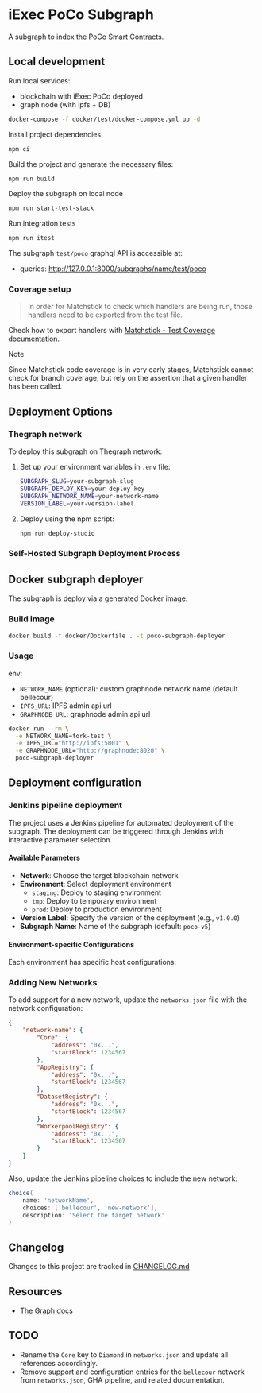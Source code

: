 # iExec PoCo Subgraph

A subgraph to index the PoCo Smart Contracts.


## Local development

Run local services:

- blockchain with iExec PoCo deployed
- graph node (with ipfs + DB)

```sh
docker-compose -f docker/test/docker-compose.yml up -d
```

Install project dependencies

```sh
npm ci
```

Build the project and generate the necessary files:

```sh
npm run build
```

Deploy the subgraph on local node

```sh
npm run start-test-stack
```

Run integration tests

```sh
npm run itest
```

The subgraph `test/poco` graphql API is accessible at:
- queries: <http://127.0.0.1:8000/subgraphs/name/test/poco>


### Coverage setup

> In order for Matchstick to check which handlers are being run, those handlers need to be exported from the test file.

Check how to export handlers with [Matchstick - Test Coverage documentation](https://thegraph.com/docs/en/subgraphs/developing/creating/unit-testing-framework/#test-coverage).

> [!NOTE]
> Since Matchstick code coverage is in very early stages, Matchstick cannot check for branch coverage, but rely on the assertion that a given handler has been called.

## Deployment Options

### Thegraph network

To deploy this subgraph on Thegraph network:

1. Set up your environment variables in `.env` file:

   ```bash
   SUBGRAPH_SLUG=your-subgraph-slug
   SUBGRAPH_DEPLOY_KEY=your-deploy-key
   SUBGRAPH_NETWORK_NAME=your-network-name
   VERSION_LABEL=your-version-label
   ```

2. Deploy using the npm script:

   ```bash
   npm run deploy-studio
   ```

### Self-Hosted Subgraph Deployment Process


## Docker subgraph deployer

The subgraph is deploy via a generated Docker image.

### Build image

```sh
docker build -f docker/Dockerfile . -t poco-subgraph-deployer
```

### Usage

env:

- `NETWORK_NAME` (optional): custom graphnode network name (default bellecour)
- `IPFS_URL`: IPFS admin api url
- `GRAPHNODE_URL`: graphnode admin api url

```sh
docker run --rm \
  -e NETWORK_NAME=fork-test \
  -e IPFS_URL="http://ipfs:5001" \
  -e GRAPHNODE_URL="http://graphnode:8020" \
  poco-subgraph-deployer
```

## Deployment configuration

### Jenkins pipeline deployment

The project uses a Jenkins pipeline for automated deployment of the subgraph. The deployment can be triggered through Jenkins with interactive parameter selection.

#### Available Parameters

- **Network**: Choose the target blockchain network
- **Environment**: Select deployment environment
  - `staging`: Deploy to staging environment
  - `tmp`: Deploy to temporary environment
  - `prod`: Deploy to production environment
- **Version Label**: Specify the version of the deployment (e.g., `v1.0.0`)
- **Subgraph Name**: Name of the subgraph (default: `poco-v5`)

#### Environment-specific Configurations

Each environment has specific host configurations:

### Adding New Networks

To add support for a new network, update the `networks.json` file with the network configuration:

```json
{
    "network-name": {
        "Core": {
            "address": "0x...",
            "startBlock": 1234567
        },
        "AppRegistry": {
            "address": "0x...",
            "startBlock": 1234567
        },
        "DatasetRegistry": {
            "address": "0x...",
            "startBlock": 1234567
        },
        "WorkerpoolRegistry": {
            "address": "0x...",
            "startBlock": 1234567
        }
    }
}
```

Also, update the Jenkins pipeline choices to include the new network:

```groovy
choice(
    name: 'networkName',
    choices: ['bellecour', 'new-network'],
    description: 'Select the target network'
)
```

## Changelog

Changes to this project are tracked in [CHANGELOG.md](./CHANGELOG.md)

## Resources

- [The Graph docs](https://thegraph.com/docs/en/)

## TODO

- Rename the `Core` key to `Diamond` in `networks.json` and update all references accordingly.
- Remove support and configuration entries for the `bellecour` network from `networks.json`, GHA pipeline, and related documentation.
